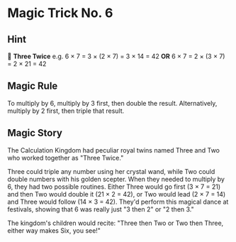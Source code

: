 # Magic Trick No. 6

## Hint

🧩 **Three Twice** e.g. 6 × 7 = 3 × (2 × 7) = 3 × 14 = 42 **OR** 6 × 7 = 2 × (3 × 7) = 2 × 21 = 42

## Magic Rule

To multiply by 6, multiply by 3 first, then double the result. Alternatively, multiply by 2 first, then triple that result.

## Magic Story

The Calculation Kingdom had peculiar royal twins named Three and Two who worked together as "Three Twice."

Three could triple any number using her crystal wand, while Two could double numbers with his golden scepter. When they needed to multiply by 6, they had two possible routines. Either Three would go first (3 × 7 = 21) and then Two would double it (21 × 2 = 42), or Two would lead (2 × 7 = 14) and Three would follow (14 × 3 = 42). They'd perform this magical dance at festivals, showing that 6 was really just "3 then 2" or "2 then 3."

The kingdom's children would recite: "Three then Two or Two then Three, either way makes Six, you see!"
